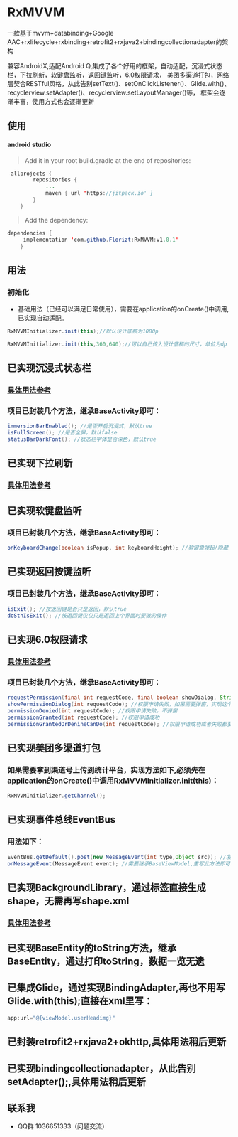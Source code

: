 # RxMVVM
一款基于mvvm+databinding+Google AAC+rxlifecycle+rxbinding+retrofit2+rxjava2+bindingcollectionadapter的架构

兼容AndroidX,适配Android Q,集成了各个好用的框架，自动适配，沉浸式状态栏，下拉刷新，软键盘监听，返回键监听，6.0权限请求，
美团多渠道打包，网络层契合RESTful风格，从此告别setText()、setOnClickListener()、Glide.with()、recyclerview.setAdapter()、recyclerview.setLayoutManager()等，
框架会逐渐丰富，使用方式也会逐渐更新

## 使用
#### android studio
> Add it in your root build.gradle at the end of repositories:
```java
 allprojects {
		repositories {
 			...
			maven { url 'https://jitpack.io' }
 		}
 	}
```
> Add the dependency:
```java
dependencies {
	 implementation 'com.github.Florizt:RxMVVM:v1.0.1'
	}
```

## 用法
### 初始化
- 基础用法（已经可以满足日常使用），需要在application的onCreate()中调用,已实现自动适配。

```java
RxMVVMInitializer.init(this);//默认设计底稿为1080p

RxMVVMInitializer.init(this,360,640);//可以自己传入设计底稿的尺寸，单位为dp
```


## 已实现沉浸式状态栏
### [具体用法参考](https://github.com/Florizt/ImmersionBar)
### 项目已封装几个方法，继承BaseActivity即可：
 ```java
immersionBarEnabled(); //是否开启沉浸式，默认true
isFullScreen(); //是否全屏，默认false
statusBarDarkFont(); //状态栏字体是否深色，默认true
 ```


## 已实现下拉刷新
### [具体用法参考](https://github.com/scwang90/SmartRefreshLayout)

## 已实现软键盘监听
### 项目已封装几个方法，继承BaseActivity即可：
```java
onKeyboardChange(boolean isPopup, int keyboardHeight); //软键盘弹起/隐藏
```

## 已实现返回按键监听
### 项目已封装几个方法，继承BaseActivity即可：
```java
isExit(); //按返回键是否只是返回，默认true
doSthIsExit(); //按返回键仅仅只是返回上个界面时要做的操作
```

## 已实现6.0权限请求
### [具体用法参考](https://github.com/tbruyelle/RxPermissions)
### 项目已封装几个方法，继承BaseActivity即可：
```java
requestPermission(final int requestCode, final boolean showDialog, String... permissions); //请求权限
showPermissionDialog(int requestCode); //权限申请失败，如果需要弹窗，实现这个
permissionDenied(int requestCode); //权限申请失败，不弹窗
permissionGranted(int requestCode); //权限申请成功
permissionGrantedOrDenineCanDo(int requestCode); //权限申请成功或者失败都要执行
```

## 已实现美团多渠道打包
### 如果需要拿到渠道号上传到统计平台，实现方法如下,必须先在application的onCreate()中调用RxMVVMInitializer.init(this)：
```java
RxMVVMInitializer.getChannel();
```

## 已实现事件总线EventBus
### 用法如下：
```java
EventBus.getDefault().post(new MessageEvent(int type,Object src)); //发送
onMessageEvent(MessageEvent event); //需要继承BaseViewModel,重写此方法即可
```

## 已实现BackgroundLibrary，通过标签直接生成shape，无需再写shape.xml
### [具体用法参考](https://github.com/JavaNoober/BackgroundLibrary)

## 已实现BaseEntity的toString方法，继承BaseEntity，通过打印toString，数据一览无遗

## 已集成Glide，通过实现BindingAdapter,再也不用写Glide.with(this);直接在xml里写：
```java
app:url="@{viewModel.userHeadimg}"
```

## 已封装retrofit2+rxjava2+okhttp,具体用法稍后更新

## 已实现bindingcollectionadapter，从此告别setAdapter();,具体用法稍后更新


## 联系我 ##
- QQ群 1036651333（问题交流）














